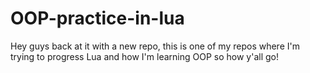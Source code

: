 # OOP-practice-in-lua
Hey guys back at it with a new repo, this is one of my repos where I'm trying to progress Lua and how I'm learning OOP so how y'all go!
